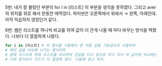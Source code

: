 5번: 내가 잘 몰랐던 부분이 for i in [리스트] 이 부분을 생각을 못하였다. 
그리고 aver의 위치를 위로 해서 한동안 애먹었다. 
파이썬은 오른쪽에서 위에서 → 왼쪽, 아래인데. 아직 익습하지 않았던거 같다.

 
6번: 쌤은 리스트를 하나씩 비교를 하여 값이 더 큰게 나올 때 마다 바꾸는 방식을 택했다. 
나보다 더 깔끔하게 나왔다. 
```python
for i in [리스트] # 이 형식을 사용해서 맨 처음 값을 기본값으로 사용하여
# 매번 값을 비교해 나가는 형식이라 
# 앞에 리스트와 뒤에 리스트를 비교하여 큰값을 다시 앞으로 하고 다시 뒤 값이랑 비교하는 
# 나의 방식보다 코드가 더 깔끔해 졌다. 다음에 참고 하자. 
